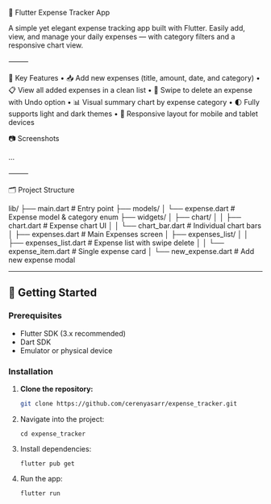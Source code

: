 💸 Flutter Expense Tracker App

A simple yet elegant expense tracking app built with Flutter. Easily add, view, and manage your daily expenses — with category filters and a responsive chart view.

⸻

🧩 Key Features
	•	📥 Add new expenses (title, amount, date, and category)
	•	📋 View all added expenses in a clean list
	•	🧽 Swipe to delete an expense with Undo option
	•	📊 Visual summary chart by expense category
	•	🌓 Fully supports light and dark themes
	•	📱 Responsive layout for mobile and tablet devices

📷 Screenshots

...

⸻

🗂️ Project Structure

lib/
├── main.dart                          # Entry point
├── models/
│   └── expense.dart                   # Expense model & category enum
├── widgets/
│   ├── chart/
│   │   ├── chart.dart                 # Expense chart UI
│   │   └── chart_bar.dart             # Individual chart bars
│   ├── expenses.dart                  # Main Expenses screen
│   ├── expenses_list/
│   │   ├── expenses_list.dart         # Expense list with swipe delete
│   │   └── expense_item.dart          # Single expense card
│   └── new_expense.dart              # Add new expense modal


---

## 🚀 Getting Started

### Prerequisites

- Flutter SDK (3.x recommended)  
- Dart SDK  
- Emulator or physical device

### Installation

1. **Clone the repository:**
   ```bash
   git clone https://github.com/cerenyasarr/expense_tracker.git

2.	Navigate into the project:
   
        cd expense_tracker

3.	Install dependencies:

        flutter pub get

4.	Run the app:

        flutter run

   
